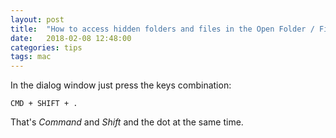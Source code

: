 ```yaml
---
layout: post
title:  "How to access hidden folders and files in the Open Folder / File dialog in macOS / OSX"
date:   2018-02-08 12:48:00
categories: tips
tags: mac
---
```


In the dialog window just press the keys combination:

`CMD + SHIFT + .`

That's *Command* and *Shift* and the dot at the same time.
